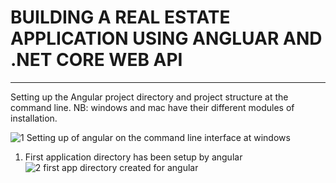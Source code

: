 # BUILDING A REAL ESTATE APPLICATION USING ANGLUAR AND .NET CORE WEB API
****

 
Setting up the Angular project directory and project structure at the command line. NB: windows and mac have their different modules of installation.

![1  Setting up of angular on the command line interface at windows](https://github.com/user-attachments/assets/7dd3ac28-4ef4-4edd-8520-fd68fda93587)

1. First application directory has been setup by angular
   ![2  first app directory created for angular](https://github.com/user-attachments/assets/627a04a9-573e-48c6-9505-d2c5ad17ca40)

